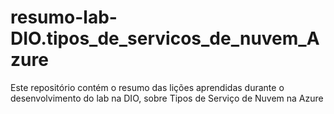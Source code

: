 # resumo-lab-DIO.tipos_de_servicos_de_nuvem_Azure
Este repositório contém o resumo das lições aprendidas durante o desenvolvimento do lab na DIO, sobre Tipos de Serviço de Nuvem na Azure
